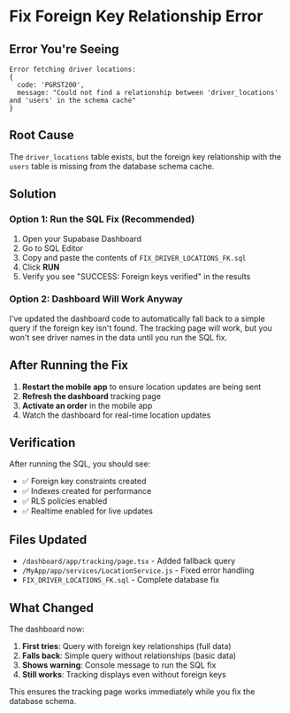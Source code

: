 # Fix Foreign Key Relationship Error

## Error You're Seeing
```
Error fetching driver locations: 
{
  code: 'PGRST200',
  message: "Could not find a relationship between 'driver_locations' and 'users' in the schema cache"
}
```

## Root Cause
The `driver_locations` table exists, but the foreign key relationship with the `users` table is missing from the database schema cache.

## Solution

### Option 1: Run the SQL Fix (Recommended)
1. Open your Supabase Dashboard
2. Go to SQL Editor
3. Copy and paste the contents of `FIX_DRIVER_LOCATIONS_FK.sql`
4. Click **RUN**
5. Verify you see "SUCCESS: Foreign keys verified" in the results

### Option 2: Dashboard Will Work Anyway
I've updated the dashboard code to automatically fall back to a simple query if the foreign key isn't found. The tracking page will work, but you won't see driver names in the data until you run the SQL fix.

## After Running the Fix

1. **Restart the mobile app** to ensure location updates are being sent
2. **Refresh the dashboard** tracking page
3. **Activate an order** in the mobile app
4. Watch the dashboard for real-time location updates

## Verification

After running the SQL, you should see:
- ✅ Foreign key constraints created
- ✅ Indexes created for performance
- ✅ RLS policies enabled
- ✅ Realtime enabled for live updates

## Files Updated
- `/dashboard/app/tracking/page.tsx` - Added fallback query
- `/MyApp/app/services/LocationService.js` - Fixed error handling
- `FIX_DRIVER_LOCATIONS_FK.sql` - Complete database fix

## What Changed
The dashboard now:
1. **First tries**: Query with foreign key relationships (full data)
2. **Falls back**: Simple query without relationships (basic data)
3. **Shows warning**: Console message to run the SQL fix
4. **Still works**: Tracking displays even without foreign keys

This ensures the tracking page works immediately while you fix the database schema.
